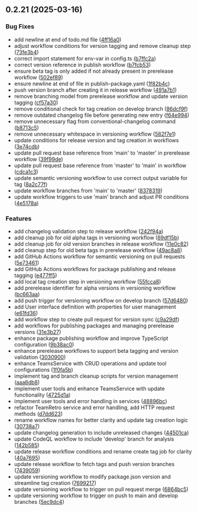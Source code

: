 ## 0.2.21 (2025-03-16)


### Bug Fixes

* add newline at end of todo.md file ([4ff16a0](https://github.com/adepanges/teamretro-mcp-server/commit/4ff16a0cac0d5675bec929dfb01030f297b276f3))
* adjust workflow conditions for version tagging and remove cleanup step ([73fe3b4](https://github.com/adepanges/teamretro-mcp-server/commit/73fe3b4ee564b5672caf8d9e57042f493be9e5a1))
* correct import statement for env-var in config.ts ([b7ffc2a](https://github.com/adepanges/teamretro-mcp-server/commit/b7ffc2a9157f716994cdc39aa5ed1191a1d2569a))
* correct version reference in publish workflow ([b7fcb53](https://github.com/adepanges/teamretro-mcp-server/commit/b7fcb5308c3ed5bddc7994c907489c3addbc2f43))
* ensure beta tag is only added if not already present in prerelease workflow ([502ef89](https://github.com/adepanges/teamretro-mcp-server/commit/502ef898a244335656796a2fdd4920792e6e8ad3))
* ensure newline at end of file in publish-package.yaml ([1f82b4c](https://github.com/adepanges/teamretro-mcp-server/commit/1f82b4c0c38e14670eb8962c880ff3959fb86329))
* push version branch after creating it in release workflow ([491a7b1](https://github.com/adepanges/teamretro-mcp-server/commit/491a7b1f266cbfa85abceb75fb656eecdd8abfa5))
* remove branching model from prerelease workflow and update version tagging ([cf57a30](https://github.com/adepanges/teamretro-mcp-server/commit/cf57a300db932cf4aec94c2d213941139d59f329))
* remove conditional check for tag creation on develop branch ([86dcf9f](https://github.com/adepanges/teamretro-mcp-server/commit/86dcf9f9eedb43f0d4069efb2ef8e5b506085757))
* remove outdated changelog file before generating new entry ([f64e994](https://github.com/adepanges/teamretro-mcp-server/commit/f64e994bb77ed11b58019803b3d9e92e2ba1ae5b))
* remove unnecessary flag from conventional-changelog command ([b8713c5](https://github.com/adepanges/teamretro-mcp-server/commit/b8713c5dcecc23a9cfbe4e69983a878a1522ffcc))
* remove unnecessary whitespace in versioning workflow ([582f7e1](https://github.com/adepanges/teamretro-mcp-server/commit/582f7e186df3e458954821b35261c3cfd7166b86))
* update conditions for release version and tag creation in workflows ([3e74cdb](https://github.com/adepanges/teamretro-mcp-server/commit/3e74cdb5a054c9a9d8d5b0c199595cacd6d71b85))
* update pull request base reference from 'main' to 'master' in prerelease workflow ([39f99de](https://github.com/adepanges/teamretro-mcp-server/commit/39f99de8dc52904553de8ecbad036d682d6c4832))
* update pull request base reference from 'master' to 'main' in workflow ([cdca1c3](https://github.com/adepanges/teamretro-mcp-server/commit/cdca1c3ece9a9927e2f37ac8f450e3f779ee2bd7))
* update semantic versioning workflow to use correct output variable for tag ([8a2c77f](https://github.com/adepanges/teamretro-mcp-server/commit/8a2c77f77ad8b985fc40bc183c9a5c1543e0a54f))
* update workflow branches from 'main' to 'master' ([8378319](https://github.com/adepanges/teamretro-mcp-server/commit/837831903c63022fab473316eb9354eaeb750392))
* update workflow triggers to use 'main' branch and adjust PR conditions ([4e5178a](https://github.com/adepanges/teamretro-mcp-server/commit/4e5178af3e6f3a4c026e1f36a2ab9b44aba34e5b))


### Features

* add changelog validation step to release workflow ([242f94a](https://github.com/adepanges/teamretro-mcp-server/commit/242f94a6d5a1106e47ab8b31c487b4f934ee11cd))
* add cleanup job for old alpha tags in versioning workflow ([69df15b](https://github.com/adepanges/teamretro-mcp-server/commit/69df15b09a5c0b452d23d61682f825249acd5de1))
* add cleanup job for old version branches in release workflow ([11e0c82](https://github.com/adepanges/teamretro-mcp-server/commit/11e0c82c659cf9c1898a0378e46abc5aa88a3245))
* add cleanup step for old beta tags in prerelease workflow ([49ac8a8](https://github.com/adepanges/teamretro-mcp-server/commit/49ac8a8e5796094f18c771b8d73968a3dab1a97e))
* add GitHub Actions workflow for semantic versioning on pull requests ([5e73461](https://github.com/adepanges/teamretro-mcp-server/commit/5e7346195e0340db374291aa7928c01eec945156))
* add GitHub Actions workflows for package publishing and release tagging ([e477ff5](https://github.com/adepanges/teamretro-mcp-server/commit/e477ff51670c7299f57c20dd2355ee677417d960))
* add local tag creation step in versioning workflow ([55fcca8](https://github.com/adepanges/teamretro-mcp-server/commit/55fcca88387e5d9c58fd0b907cda5953fc3af113))
* add prerelease identifier for alpha versions in versioning workflow ([bc663aa](https://github.com/adepanges/teamretro-mcp-server/commit/bc663aa1252ecd7396bfca3ad2241feef3d15d5c))
* add push trigger for versioning workflow on develop branch ([57d6480](https://github.com/adepanges/teamretro-mcp-server/commit/57d648087d383bc7acc77e4af35019e38483339c))
* add User interface definition with properties for user management ([e61fd36](https://github.com/adepanges/teamretro-mcp-server/commit/e61fd36a2e021c316381efbeef21e896472a1220))
* add workflow step to create pull request for version sync ([c9a29df](https://github.com/adepanges/teamretro-mcp-server/commit/c9a29dff85f4de2ee63110a17c13ae23f1f5ac59))
* add workflows for publishing packages and managing prerelease versions ([31e3b27](https://github.com/adepanges/teamretro-mcp-server/commit/31e3b2798bf99493f038b7c81458347e4ddb06b3))
* enhance package publishing workflow and improve TypeScript configuration ([9b38ac0](https://github.com/adepanges/teamretro-mcp-server/commit/9b38ac067e33c5cd2d15d9d09d7af97ebe2ea2b7))
* enhance prerelease workflows to support beta tagging and version validation ([3030900](https://github.com/adepanges/teamretro-mcp-server/commit/3030900e10e6f7e9a323b149d843e6505b61e8ec))
* enhance TeamsService with CRUD operations and update tool configurations ([1f0fa5b](https://github.com/adepanges/teamretro-mcp-server/commit/1f0fa5b7d1a82767f937bce97625d169182fab0b))
* implement tag and branch cleanup scripts for version management ([aaa6db8](https://github.com/adepanges/teamretro-mcp-server/commit/aaa6db87dff4a2c515a28b6d6c9c703db362c0b9))
* implement user tools and enhance TeamsService with update functionality ([4725d1a](https://github.com/adepanges/teamretro-mcp-server/commit/4725d1aa985fa0b2f95f2c795c77d46aebf20225))
* implement user tools and error handling in services ([48896bc](https://github.com/adepanges/teamretro-mcp-server/commit/48896bcd8786c4c547fdd601c112c94a49bd1cd5))
* refactor TeamRetro service and error handling, add HTTP request methods ([d7dd623](https://github.com/adepanges/teamretro-mcp-server/commit/d7dd623dc41fbf501b9679eea22a36d0f176a034))
* rename workflow names for better clarity and update tag creation logic ([30738a7](https://github.com/adepanges/teamretro-mcp-server/commit/30738a7432f12607eaf52e1797ca01af6e959b94))
* update changelog generation to include unreleased changes ([44501ca](https://github.com/adepanges/teamretro-mcp-server/commit/44501ca242dd4d6fb8885a943e6b24591f1a790a))
* update CodeQL workflow to include 'develop' branch for analysis ([142b585](https://github.com/adepanges/teamretro-mcp-server/commit/142b585d10889e834e8b878664a85ed762d53272))
* update release workflow conditions and rename create tag job for clarity ([40a7695](https://github.com/adepanges/teamretro-mcp-server/commit/40a7695f5527b3939693fa6fb51d92463cfacb4c))
* update release workflow to fetch tags and push version branches ([7439059](https://github.com/adepanges/teamretro-mcp-server/commit/743905913a8bb13825cea09cb29c1cb59bcde396))
* update versioning workflow to modify package.json version and streamline tag creation ([7699217](https://github.com/adepanges/teamretro-mcp-server/commit/7699217d5e4adfbe96290b4ab5f776b899259cff))
* update versioning workflow to trigger on pull request merge ([6864bc5](https://github.com/adepanges/teamretro-mcp-server/commit/6864bc52ce96eae42e50741562c0cfdce192dbeb))
* update versioning workflow to trigger on push to main and develop branches ([5ec9dc4](https://github.com/adepanges/teamretro-mcp-server/commit/5ec9dc48e80507f156949ad551a3d36595f827c0))



